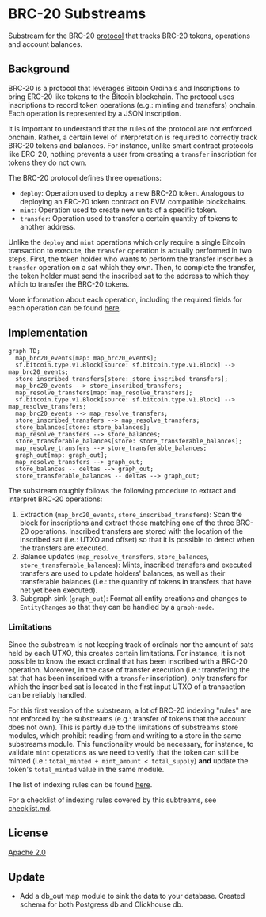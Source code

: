 # BRC-20 Substreams
Substream for the BRC-20 [protocol](https://layer1.gitbook.io/layer1-foundation/protocols/brc-20) that tracks BRC-20 tokens, operations and account balances.

## Background
BRC-20 is a protocol that leverages Bitcoin Ordinals and Inscriptions to bring ERC-20 like tokens to the Bitcoin blockchain. The protocol uses inscriptions to record token operations (e.g.: minting and transfers) onchain. Each operation is represented by a JSON inscription.

It is important to understand that the rules of the protocol are not enforced onchain. Rather, a certain level of interpretation is required to correctly track BRC-20 tokens and balances. For instance, unlike smart contract protocols like ERC-20, nothing prevents a user from creating a `transfer` inscription for tokens they do not own.

The BRC-20 protocol defines three operations:
- `deploy`: Operation used to deploy a new BRC-20 token. Analogous to deploying an ERC-20 token contract on EVM compatible blockchains.
- `mint`: Operation used to create new units of a specific token.
- `transfer`: Operation used to transfer a certain quantity of tokens to another address.

Unlike the `deploy` and `mint` operations which only require a single Bitcoin transaction to execute, the `transfer` operation is actually performed in two steps. First, the token holder who wants to perform the transfer inscribes a `transfer` operation on a sat which they own. Then, to complete the transfer, the token holder must send the inscribed sat to the address to which they which to transfer the BRC-20 tokens.

More information about each operation, including the required fields for each operation can be found [here](https://layer1.gitbook.io/layer1-foundation/protocols/brc-20/documentation#operations).

## Implementation
```mermaid
graph TD;
  map_brc20_events[map: map_brc20_events];
  sf.bitcoin.type.v1.Block[source: sf.bitcoin.type.v1.Block] --> map_brc20_events;
  store_inscribed_transfers[store: store_inscribed_transfers];
  map_brc20_events --> store_inscribed_transfers;
  map_resolve_transfers[map: map_resolve_transfers];
  sf.bitcoin.type.v1.Block[source: sf.bitcoin.type.v1.Block] --> map_resolve_transfers;
  map_brc20_events --> map_resolve_transfers;
  store_inscribed_transfers --> map_resolve_transfers;
  store_balances[store: store_balances];
  map_resolve_transfers --> store_balances;
  store_transferable_balances[store: store_transferable_balances];
  map_resolve_transfers --> store_transferable_balances;
  graph_out[map: graph_out];
  map_resolve_transfers --> graph_out;
  store_balances -- deltas --> graph_out;
  store_transferable_balances -- deltas --> graph_out;
```

The substream roughly follows the following procedure to extract and interpret BRC-20 operations:
1. Extraction (`map_brc20_events`, `store_inscribed_transfers`): Scan the block for inscriptions and extract those matching one of the three BRC-20 operations. Inscribed transfers are stored with the location of the inscribed sat (i.e.: UTXO and offset) so that it is possible to detect when the transfers are executed.
2. Balance updates (`map_resolve_transfers`, `store_balances`, `store_transferable_balances`): Mints, inscribed transfers and executed transfers are used to update holders' balances, as well as their transferable balances (i.e.: the quantity of tokens in transfers that have net yet been executed).
3. Subgraph sink (`graph_out`): Format all entity creations and changes to `EntityChanges` so that they can be handled by a `graph-node`.

### Limitations
Since the substream is not keeping track of ordinals nor the amount of sats held by each UTXO, this creates certain limitations. For instance, it is not possible to know the exact ordinal that has been inscribed with a BRC-20 operation. Moreover, in the case of transfer execution (i.e.: transfering the sat that has been inscribed with a `transfer` inscription), only transfers for which the inscribed sat is located in the first input UTXO of a transaction can be reliably handled.

For this first version of the substream, a lot of BRC-20 indexing "rules" are not enforced by the substreams (e.g.: transfer of tokens that the account does not own). This is partly due to the limitations of substreams store modules, which prohibit reading from and writing to a store in the same substreams module. This functionality would be necessary, for instance, to validate `mint` operations as we need to verify that the token can still be minted (i.e.: `total_minted + mint_amount < total_supply`) **and** update the token's `total_minted` value in the same module.

The list of indexing rules can be found [here](https://layer1.gitbook.io/layer1-foundation/protocols/brc-20/indexing).

For a checklist of indexing rules covered by this subtreams, see [checklist.md](checklist.md). 

## License
[Apache 2.0](LICENSE)


## Update
- Add a db_out map module to sink the data to your database. Created schema for both Postgress db and Clickhouse db. 
